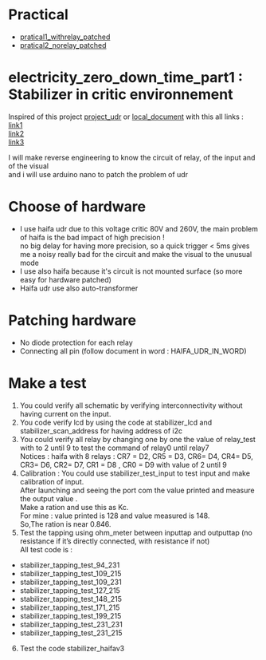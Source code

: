 # Practical
* [pratical1_withrelay_patched](https://github.com/SitrakaResearchAndPOC/electricity_zero_down_time_part1/blob/main/patched_with_relay.md)
* [pratical2_norelay_patched](https://github.com/SitrakaResearchAndPOC/electricity_zero_down_time_part1/blob/main/patched_no_relay.md)
# electricity_zero_down_time_part1 : Stabilizer in critic environnement
Inspired of this project [project_udr](https://tahmidmc.blogspot.com/2014/02/automatic-voltage-stabilizer-ac-ac-with.html) or [local_document](https://github.com/SitrakaResearchAndPOC/electricity_zero_down_time_part1/blob/main/ORIGINAL_INSPIRATION.rar) with this all links : </br>
[link1](http://www.youtube.com/watch?v=C84hwaacdfo) </br>
[link2](http://www.youtube.com/watch?v=Ds7M1bBSyEU) </br>
[link3](http://tahmidmc.blogspot.com/2014/02/automatic-voltage-stabilizer-ac-ac-with.html) </br>

I will make reverse engineering to know the circuit of relay, of the input and of the visual </br> and i will use arduino nano to patch the problem of udr </br>

# Choose of hardware
* I use haifa udr due to this voltage critic 80V and 260V, the main problem of haifa is the bad impact of high precision ! </br>
no big delay for having more precision, so a quick trigger < 5ms gives me a noisy really bad for the circuit and make the visual to the unusual mode
* I use also haifa because it's circuit is not mounted surface (so more easy for hardware patched)
* Haifa udr use also auto-transformer
  
# Patching hardware
* No diode protection for each relay
* Connecting all pin (follow document in word : HAIFA_UDR_IN_WORD) 

# Make a test 
1.	You could verify all schematic by verifying interconnectivity without having current on the input. </br>
2.	You code verify lcd by using the code at stabilizer_lcd and stabilizer_scan_address for having address of i2c </br>
3.	You could verify all relay by changing one by one the value of relay_test with to 2 until 9 to test the command of relay0 until relay7 </br>
 Notices : haifa with 8 relays : CR7 = D2, CR5 = D3, CR6= D4, CR4= D5, CR3= D6, CR2= D7, CR1 = D8 , CR0 = D9 with value of 2 until 9 </br>
4.	Calibration : You could use stabilizer_test_input to test input and make calibration of input. </br>
After launching and seeing the port com the value printed and measure the output value . </br> Make a ration and use this as Kc. </br> For mine : value printed is 128 and value measured is 148. </br> So,The ration is near 0.846.
5.	Test the tapping using ohm_meter between inputtap and outputtap (no resistance if it’s directly connected, with resistance if not) </br>
All test code is : </br>
*	stabilizer_tapping_test_94_231
*	stabilizer_tapping_test_109_215
*	stabilizer_tapping_test_109_231
*	stabilizer_tapping_test_127_215
*	stabilizer_tapping_test_148_215
*	stabilizer_tapping_test_171_215
*	stabilizer_tapping_test_199_215
*	stabilizer_tapping_test_231_231
*	stabilizer_tapping_test_231_215
6.	Test the code stabilizer_haifav3 </br>
